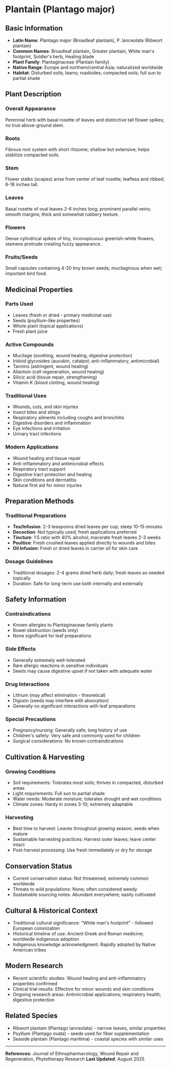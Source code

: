 # Plantain (Plantago major)

## Basic Information
- **Latin Name**: Plantago major (Broadleaf plantain), P. lanceolata (Ribwort plantain)
- **Common Names**: Broadleaf plantain, Greater plantain, White man's footprint, Soldier's herb, Healing blade
- **Plant Family**: Plantaginaceae (Plantain family)
- **Native Range**: Europe and northern/central Asia; naturalized worldwide
- **Habitat**: Disturbed soils; lawns; roadsides; compacted soils; full sun to partial shade

## Plant Description

### Overall Appearance
Perennial herb with basal rosette of leaves and distinctive tall flower spikes; no true above-ground stem.

### Roots
Fibrous root system with short rhizome; shallow but extensive; helps stabilize compacted soils.

### Stem
Flower stalks (scapes) arise from center of leaf rosette; leafless and ribbed; 6-18 inches tall.

### Leaves
Basal rosette of oval leaves 2-6 inches long; prominent parallel veins; smooth margins; thick and somewhat rubbery texture.

### Flowers
Dense cylindrical spikes of tiny, inconspicuous greenish-white flowers; stamens protrude creating fuzzy appearance.

### Fruits/Seeds
Small capsules containing 4-20 tiny brown seeds; mucilaginous when wet; important bird food.

## Medicinal Properties

### Parts Used
- Leaves (fresh or dried - primary medicinal use)
- Seeds (psyllium-like properties)
- Whole plant (topical applications)
- Fresh plant juice

### Active Compounds
- Mucilage (soothing, wound healing, digestive protection)
- Iridoid glycosides (aucubin, catalpol; anti-inflammatory, antimicrobial)
- Tannins (astringent, wound healing)
- Allantoin (cell regeneration, wound healing)
- Silicic acid (tissue repair, strengthening)
- Vitamin K (blood clotting, wound healing)

### Traditional Uses
- Wounds, cuts, and skin injuries
- Insect bites and stings
- Respiratory ailments including coughs and bronchitis
- Digestive disorders and inflammation
- Eye infections and irritation
- Urinary tract infections

### Modern Applications
- Wound healing and tissue repair
- Anti-inflammatory and antimicrobial effects
- Respiratory tract support
- Digestive tract protection and healing
- Skin conditions and dermatitis
- Natural first aid for minor injuries

## Preparation Methods

### Traditional Preparations
- **Tea/Infusion**: 2-3 teaspoons dried leaves per cup; steep 10-15 minutes
- **Decoction**: Not typically used; fresh applications preferred
- **Tincture**: 1:5 ratio with 40% alcohol; macerate fresh leaves 2-3 weeks
- **Poultice**: Fresh crushed leaves applied directly to wounds and bites
- **Oil Infusion**: Fresh or dried leaves in carrier oil for skin care

### Dosage Guidelines
- Traditional dosages: 2-4 grams dried herb daily; fresh leaves as needed topically
- Duration: Safe for long-term use both internally and externally

## Safety Information

### Contraindications
- Known allergies to Plantaginaceae family plants
- Bowel obstruction (seeds only)
- None significant for leaf preparations

### Side Effects
- Generally extremely well-tolerated
- Rare allergic reactions in sensitive individuals
- Seeds may cause digestive upset if not taken with adequate water

### Drug Interactions
- Lithium (may affect elimination - theoretical)
- Digoxin (seeds may interfere with absorption)
- Generally no significant interactions with leaf preparations

### Special Precautions
- Pregnancy/nursing: Generally safe; long history of use
- Children's safety: Very safe and commonly used for children
- Surgical considerations: No known contraindications

## Cultivation & Harvesting

### Growing Conditions
- Soil requirements: Tolerates most soils; thrives in compacted, disturbed areas
- Light requirements: Full sun to partial shade
- Water needs: Moderate moisture; tolerates drought and wet conditions
- Climate zones: Hardy in zones 3-10; extremely adaptable

### Harvesting
- Best time to harvest: Leaves throughout growing season; seeds when mature
- Sustainable harvesting practices: Harvest outer leaves; leave center intact
- Post-harvest processing: Use fresh immediately or dry for storage

## Conservation Status
- Current conservation status: Not threatened; extremely common worldwide
- Threats to wild populations: None; often considered weedy
- Sustainable sourcing notes: Abundant everywhere; easily cultivated

## Cultural & Historical Context
- Traditional cultural significance: "White man's footprint" - followed European colonization
- Historical timeline of use: Ancient Greek and Roman medicine; worldwide indigenous adoption
- Indigenous knowledge acknowledgment: Rapidly adopted by Native American tribes

## Modern Research
- Recent scientific studies: Wound healing and anti-inflammatory properties confirmed
- Clinical trial results: Effective for minor wounds and skin conditions
- Ongoing research areas: Antimicrobial applications; respiratory health; digestive protection

## Related Species
- Ribwort plantain (Plantago lanceolata) - narrow leaves, similar properties
- Psyllium (Plantago ovata) - seeds used for fiber supplementation
- Seaside plantain (Plantago maritima) - coastal species with similar uses

---

**References**: Journal of Ethnopharmacology, Wound Repair and Regeneration, Phytotherapy Research
**Last Updated**: August 2025